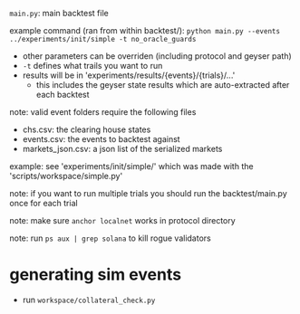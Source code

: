 `main.py`: main backtest file 

example command (ran from within backtest/): `python main.py --events ../experiments/init/simple -t no_oracle_guards`
- other parameters can be overriden (including protocol and geyser path)
- `-t` defines what trails you want to run 
- results will be in 'experiments/results/{events}/{trials}/...' 
  - this includes the geyser state results which are auto-extracted after each backtest

note: valid event folders require the following files 
- chs.csv: the clearing house states 
- events.csv: the events to backtest against 
- markets_json.csv: a json list of the serialized markets 

example: see 'experiments/init/simple/' which was made with the 'scripts/workspace/simple.py'

note: if you want to run multiple trials you should run the backtest/main.py once for each trial 

note: make sure `anchor localnet` works in protocol directory

note: run `ps aux | grep solana` to kill rogue validators

# generating sim events 
- run `workspace/collateral_check.py`

